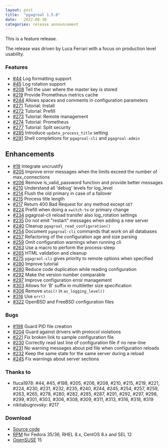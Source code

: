 ```yaml
---
layout: post
title:  "pgagroal 1.5.0"
date:   2022-08-30
categories: release announcement
---
```


This is a feature release.

The release was driven by Luca Ferrari with a focus on production level usability.

### Features

* [#44](https://github.com/agroal/pgagroal/issues/44) Log formatting support
* [#45](https://github.com/agroal/pgagroal/issues/45) Log rotation support
* [#208](https://github.com/agroal/pgagroal/issues/208) Tell the user where the master key is stored
* [#219](https://github.com/agroal/pgagroal/issues/219) Provide Prometheus metrics cache
* [#244](https://github.com/agroal/pgagroal/issues/244) Allows spaces and comments in configuration parameters
* [#271](https://github.com/agroal/pgagroal/issues/271) Tutorial: Install
* [#272](https://github.com/agroal/pgagroal/issues/272) Tutorial: Prefill
* [#273](https://github.com/agroal/pgagroal/issues/273) Tutorial: Remote management
* [#274](https://github.com/agroal/pgagroal/issues/274) Tutorial: Prometheus
* [#277](https://github.com/agroal/pgagroal/issues/277) Tutorial: Split security
* [#285](https://github.com/agroal/pgagroal/issues/285) Introduce `update_process_title` setting
* [#291](https://github.com/agroal/pgagroal/issues/291) Shell completions for `pgagroal-cli` and `pgagroal-admin`

## Enhancements

* [#19](https://github.com/agroal/pgagroal/issues/19) Integrate uncrustify
* [#205](https://github.com/agroal/pgagroal/issues/205) Improve error messages when the limits exceed the number of max_connections
* [#206](https://github.com/agroal/pgagroal/issues/206) Remove is\_valid\_password function and provide better messages
* [#210](https://github.com/agroal/pgagroal/issues/210) Understand all 'debug' levels for log_level
* [#214](https://github.com/agroal/pgagroal/issues/214) Flush the old primary in case of a failover
* [#215](https://github.com/agroal/pgagroal/issues/215) Process title length
* [#217](https://github.com/agroal/pgagroal/issues/217) Return 400 Bad Request for any method except `GET`
* [#224](https://github.com/agroal/pgagroal/issues/224) Prefill when doing a `switch-to` or primary change
* [#234](https://github.com/agroal/pgagroal/issues/234) pgagroal-cli reload transfer also log\_rotation settings
* [#235](https://github.com/agroal/pgagroal/issues/235) Do not emit "restart" messages when adding a new server
* [#240](https://github.com/agroal/pgagroal/issues/240) Cleanup `pgagroal_read_configuration()`
* [#254](https://github.com/agroal/pgagroal/issues/254) Document `pgagroal-cli` commands that work on all databases
* [#257](https://github.com/agroal/pgagroal/issues/257) Refactoring of the configuration age and size parsing
* [#259](https://github.com/agroal/pgagroal/issues/259) Omit configuration warnings when running cli
* [#263](https://github.com/agroal/pgagroal/issues/263) Use a macro to perform the process-sleep
* [#265](https://github.com/agroal/pgagroal/issues/265) HTML validation and cleanup
* [#275](https://github.com/agroal/pgagroal/issues/275) `pgagraol-cli` gives priority to remote options when specified
* [#280](https://github.com/agroal/pgagroal/issues/280) Improve tutorial
* [#280](https://github.com/agroal/pgagroal/issues/280) Reduce code duplication while reading configuration
* [#292](https://github.com/agroal/pgagroal/issues/292) Make the version number comparable
* [#297](https://github.com/agroal/pgagroal/issues/297) Improve configuration error management
* [#303](https://github.com/agroal/pgagroal/issues/303) Allows for 'B' suffix in multiletter size specification
* [#306](https://github.com/agroal/pgagroal/issues/306) Remove `atoi()` in `as_logging_level()`
* [#316](https://github.com/agroal/pgagroal/issues/316) Use `err()`
* [#322](https://github.com/agroal/pgagroal/issues/322) OpenBSD and FreeBSD configuration files

### Bugs

* [#198](https://github.com/agroal/pgagroal/issues/198) Guard PID file creation
* [#204](https://github.com/agroal/pgagroal/issues/204) Guard against drivers with protocol violations
* [#221](https://github.com/agroal/pgagroal/issues/221) Fix broken link to sample configuration file
* [#230](https://github.com/agroal/pgagroal/issues/230) Correctly read last line of configuration file if no new-line
* [#231](https://github.com/agroal/pgagroal/issues/231) No warning messages about pid file when configuration reloads
* [#232](https://github.com/agroal/pgagroal/issues/232) Keep the same state for the same server during a reload
* [#245](https://github.com/agroal/pgagroal/issues/245) Fix warnings about server sections

### Thanks to

* fluca1978: #44, #45, #198, #205, #206, #208, #210, #215, #219, #221, #224, #230, #231, #232, #235, #240, #244, #245,
              #254, #257, #259, #263, #265, #278, #280, #282, #285, #287, #291, #292, #297, #298, #299, #301, #303,
              #306, #308, #309, #311, #313, #316, #318, #319
* nikitabugrovsky: #217

### Download

* [Source code](https://github.com/agroal/pgagroal/releases/download/1.5.0/pgagroal-1.5.0.tar.gz)
* [RPM](https://yum.postgresql.org) for Fedora 35/36, RHEL 8.x, CentOS 8.x and SEL 12
* [OpenSUSE](https://software.opensuse.org/download.html?project=server:database:postgresql&package=pgagroal) 15
